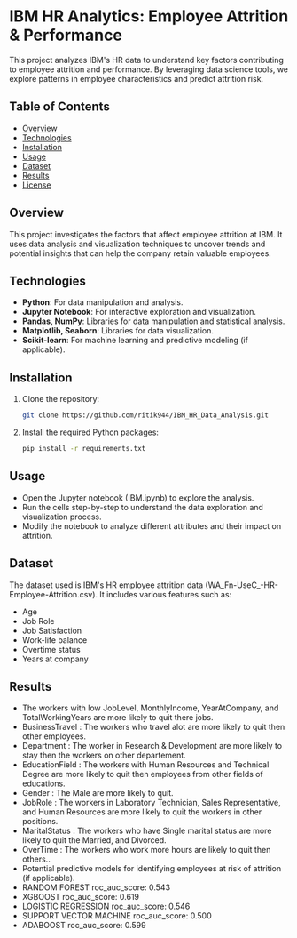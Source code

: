 # IBM HR Analytics: Employee Attrition & Performance

This project analyzes IBM's HR data to understand key factors contributing to employee attrition and performance. By leveraging data science tools, we explore patterns in employee characteristics and predict attrition risk.

## Table of Contents
- [Overview](#overview)
- [Technologies](#technologies)
- [Installation](#installation)
- [Usage](#usage)
- [Dataset](#dataset)
- [Results](#results)
- [License](#license)

## Overview
This project investigates the factors that affect employee attrition at IBM. It uses data analysis and visualization techniques to uncover trends and potential insights that can help the company retain valuable employees.

## Technologies
- **Python**: For data manipulation and analysis.
- **Jupyter Notebook**: For interactive exploration and visualization.
- **Pandas, NumPy**: Libraries for data manipulation and statistical analysis.
- **Matplotlib, Seaborn**: Libraries for data visualization.
- **Scikit-learn**: For machine learning and predictive modeling (if applicable).

## Installation
1. Clone the repository:
   ```bash
   git clone https://github.com/ritik944/IBM_HR_Data_Analysis.git
2. Install the required Python packages:
    ```bash
    pip install -r requirements.txt

## Usage
- Open the Jupyter notebook (IBM.ipynb) to explore the analysis.
- Run the cells step-by-step to understand the data exploration and visualization process.
- Modify the notebook to analyze different attributes and their impact on attrition.

## Dataset
The dataset used is IBM's HR employee attrition data (WA_Fn-UseC_-HR-Employee-Attrition.csv). It includes various features such as:
- Age
- Job Role
- Job Satisfaction
- Work-life balance
- Overtime status
- Years at company

## Results
- The workers with low JobLevel, MonthlyIncome, YearAtCompany, and TotalWorkingYears are more likely to quit there jobs.
- BusinessTravel : The workers who travel alot are more likely to quit then other employees.
- Department : The worker in Research & Development are more likely to stay then the workers on other departement.
- EducationField : The workers with Human Resources and Technical Degree are more likely to quit then employees from other fields of educations.
- Gender : The Male are more likely to quit.
- JobRole : The workers in Laboratory Technician, Sales Representative, and Human Resources are more likely to quit the workers in other positions.
- MaritalStatus : The workers who have Single marital status are more likely to quit the Married, and Divorced.
- OverTime : The workers who work more hours are likely to quit then others..
- Potential predictive models for identifying employees at risk of attrition (if applicable).
- RANDOM FOREST                  roc_auc_score: 0.543
- XGBOOST                        roc_auc_score: 0.619
- LOGISTIC REGRESSION            roc_auc_score: 0.546
- SUPPORT VECTOR MACHINE         roc_auc_score: 0.500
- ADABOOST                       roc_auc_score: 0.599

